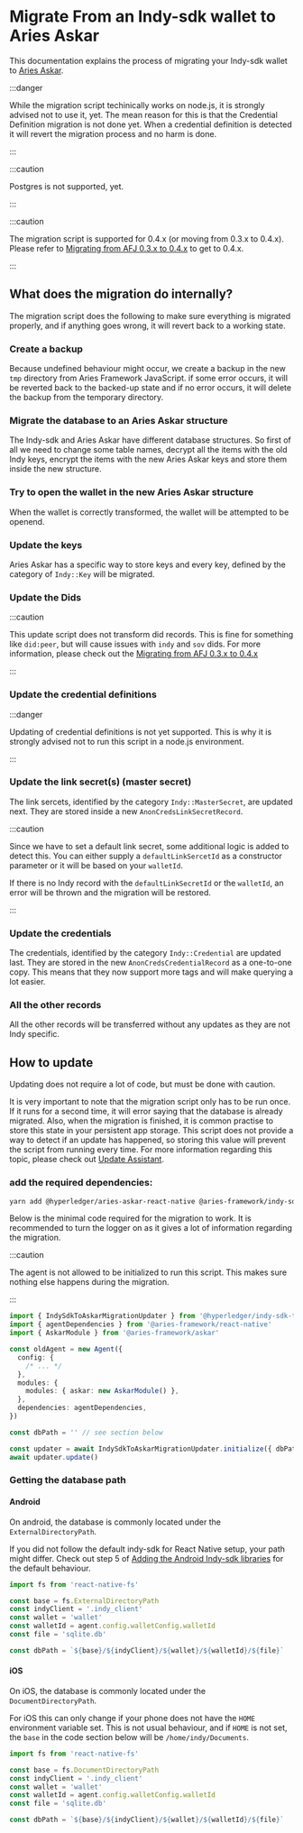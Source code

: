 # Migrate From an Indy-sdk wallet to Aries Askar

This documentation explains the process of migrating your Indy-sdk wallet to
[Aries Askar](https://github.com/hyperledger/aries-askar).

:::danger

While the migration script techinically works on node.js, it is strongly
advised not to use it, yet. The mean reason for this is that the Credential
Definition migration is not done yet. When a credential definition is detected
it will revert the migration process and no harm is done.

:::

:::caution

Postgres is not supported, yet.

:::

:::caution

The migration script is supported for 0.4.x (or moving from 0.3.x to 0.4.x).
Please refer to [Migrating from AFJ 0.3.x to 0.4.x](./versions/0.3-to-0.4.md)
to get to 0.4.x.

:::

## What does the migration do internally?

The migration script does the following to make sure everything is migrated
properly, and if anything goes wrong, it will revert back to a working state.

### Create a backup

Because undefined behaviour might occur, we create a backup in the new `tmp`
directory from Aries Framework JavaScript. if some error occurs, it will be
reverted back to the backed-up state and if no error occurs, it will delete the
backup from the temporary directory.

### Migrate the database to an Aries Askar structure

The Indy-sdk and Aries Askar have different database structures. So first of
all we need to change some table names, decrypt all the items with the old Indy
keys, encrypt the items with the new Aries Askar keys and store them inside the
new structure.

### Try to open the wallet in the new Aries Askar structure

When the wallet is correctly transformed, the wallet will be attempted to be
openend.

### Update the keys

Aries Askar has a specific way to store keys and every key, defined by the
category of `Indy::Key` will be migrated.

### Update the Dids

:::caution

This update script does not transform did records. This is fine for something
like `did:peer`, but will cause issues with `indy` and `sov` dids. For more
information, please check out the [Migrating from AFJ 0.3.x to
0.4.x](./versions/0.3-to-0.4.md#removal-of-publicdidseed-and-publicdid)

:::

### Update the credential definitions

:::danger

Updating of credential definitions is not yet supported. This is why it is
strongly advised not to run this script in a node.js environment.

:::

### Update the link secret(s) (master secret)

The link sercets, identified by the category `Indy::MasterSecret`, are updated
next. They are stored inside a new `AnonCredsLinkSecretRecord`.

:::caution

Since we have to set a default link secret, some additional logic is added to
detect this. You can either supply a `defaultLinkSercetId` as a constructor
parameter or it will be based on your `walletId`.

If there is no Indy record with the `defaultLinkSecretId` or the `walletId`, an
error will be thrown and the migration will be restored.

:::

### Update the credentials

The credentials, identified by the category `Indy::Credential` are updated
last. They are stored in the new `AnonCredsCredentialRecord` as a one-to-one
copy. This means that they now support more tags and will make querying a lot
easier.

### All the other records

All the other records will be transferred without any updates as they are not
Indy specific.

## How to update

Updating does not require a lot of code, but must be done with caution.

It is very important to note that the migration script only has to be run once.
If it runs for a second time, it will error saying that the database is already
migrated. Also, when the migration is finished, it is common practise to store
this state in your persistent app storage. This script does not provide a way
to detect if an update has happened, so storing this value will prevent the
script from running every time. For more information regarding this topic,
please check out [Update
Assistant](./update-assistant.md#storing-the-agent-storage-version-outside-of-the-agent-storage).

### add the required dependencies:

```sh
yarn add @hyperledger/aries-askar-react-native @aries-framework/indy-sdk-to-askar-migration react-native-fs
```

Below is the minimal code required for the migration to work. It is recommended
to turn the logger on as it gives a lot of information regarding the migration.

:::caution

The agent is not allowed to be initialized to run this script. This makes sure
nothing else happens during the migration.

:::

```typescript
import { IndySdkToAskarMigrationUpdater } from '@hyperledger/indy-sdk-to-askar-migration'
import { agentDependencies } from '@aries-framework/react-native'
import { AskarModule } from '@aries-framework/askar'

const oldAgent = new Agent({
  config: {
    /* ... */
  },
  modules: {
    modules: { askar: new AskarModule() },
  },
  dependencies: agentDependencies,
})

const dbPath = '' // see section below

const updater = await IndySdkToAskarMigrationUpdater.initialize({ dbPath, agent })
await updater.update()
```

### Getting the database path

#### Android

On android, the database is commonly located under the `ExternalDirectoryPath`.

If you did not follow the default indy-sdk for React Native setup, your path
might differ. Check out step 5 of [Adding the Android Indy-sdk
libraries](../getting-started/installation/react-native/android.md#adding-the-android-indy-sdk-libaries)
for the default behaviour.

```typescript
import fs from 'react-native-fs'

const base = fs.ExternalDirectoryPath
const indyClient = '.indy_client'
const wallet = 'wallet'
const walletId = agent.config.walletConfig.walletId
const file = 'sqlite.db'

const dbPath = `${base}/${indyClient}/${wallet}/${walletId}/${file}`
```

#### iOS

On iOS, the database is commonly located under the `DocumentDirectoryPath`.

For iOS this can only change if your phone does not have the `HOME` environment
variable set. This is not usual behaviour, and if `HOME` is not set, the `base`
in the code section below will be `/home/indy/Documents`.

```typescript
import fs from 'react-native-fs'

const base = fs.DocumentDirectoryPath
const indyClient = '.indy_client'
const wallet = 'wallet'
const walletId = agent.config.walletConfig.walletId
const file = 'sqlite.db'

const dbPath = `${base}/${indyClient}/${wallet}/${walletId}/${file}`
```

